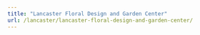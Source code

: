 ```yaml
---
title: "Lancaster Floral Design and Garden Center"
url: /lancaster/lancaster-floral-design-and-garden-center/
---
```

